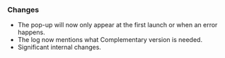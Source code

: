 ### Changes
- The pop-up will now only appear at the first launch or when an error happens.
- The log now mentions what Complementary version is needed.
- Significant internal changes.